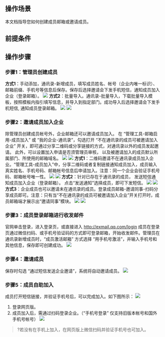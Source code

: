 ## 操作场景

本文档指导您如何创建成员邮箱或邀请成员。

## 前提条件

## 操作步骤

### 步骤1：管理员创建成员
**方式1**：手动添加，通讯录-新增成员，填写成员姓名、帐号（企业内唯一标识）、邮箱前缀、手机号等信息后保存。保存后选择邀请会下发手机短信，通知成员加入企业（登录邮箱）。
![](http://p.qpic.cn/pic_wework/1247267318/bbbd10ab8e67805f5bf46fe077a5fc47c978aedf25e3312c/0)
**方式2**：批量导入。通讯录-批量导入，下载批量导入模板，按照模板内指引填写信息，并导入到指定部门。成功导入后选择邀请会下发手机短信, 通知成员登录邮箱。
![](http://p.qpic.cn/pic_wework/3095235504/8f89249f30b89ac5de1dfbc3d06de7bf14a17b0324872c76/0)
![](http://p.qpic.cn/pic_wework/4184021096/ecea47fc6262a79b0c13cd8cee1222a45ff646214faac05e/0)

### 步骤2：邀请成员加入企业
除管理员创建成员帐号外，企业邮箱还可以邀请成员加入。
在 “管理工具-邮箱启用-成员加入” 或 “我的企业-通讯录”，勾选打开 “不在通讯录的成员可被邀请加入企业” 开关，即可通过分享二维码或分享链接的方式，对通讯录以外的成员发起邀请。
此外，可以设置加入申请是否须管理员审核， 以及被邀请加入的成员默认所属部门、所使用的邮箱域名。
![](http://p.qpic.cn/pic_wework/714242192/80862b9077e83776cff186514d3759dbcf4c820a5e5b4195/0)
![](http://p.qpic.cn/pic_wework/2482206445/dbdd70cb4e870006732052eaa995a0c41430a99b2bc6b7d8/0)
**方式1**：二维码邀请不在通讯录成员加入企业。“管理工具-成员加入”中，分享二维码或者复制链接通知成员加入，成员输入真实姓名、手机号码、邮箱帐号信息后申请加入。注意：同一个企业会验证手机号码、邮箱帐号唯一性。
![](http://p.qpic.cn/pic_wework/165425319/f9ff52e9f951de7030531d7090ba19163209d82b54c0d388/0)
![](http://p.qpic.cn/pic_wework/3062462068/a5a30eb50535bef5b6145bf2b04f9e68fc38b48f00bcdd67/0)
**方式2**：针对已存在于通讯录的成员， 发送短信通知成员加入企业（登录邮箱）。 点击“发送通知”选择成员，即可下发短信。
![](http://p.qpic.cn/pic_wework/1368909194/fbfd50ebab51a171bcf6a2382f1da8d1aa7f0b7560390284/0)
![](http://p.qpic.cn/pic_wework/4138600734/cfc964df6e122be3f77e5e50d10caadf0f2c9921e3784637/0)
**方式3**：企业成员也可以邀请未在通讯录的成员。登录成员邮箱-邀请同事-扫码分享成员即可。注意：只有当“不在通讯录的成员可被邀请加入企业”开关打开时，成员邮箱端才展示出“邀请同事”模块。
![](http://p.qpic.cn/pic_wework/2785152902/9b9d308b29b9dd5d4b120a1674bf24a8cffa22224c711339/0)
![](http://p.qpic.cn/pic_wework/4156900764/0204a912e080420cb8895e365846e3569a87e2c02d0908e4/0)

### 步骤3：成员登录邮箱进行收发邮件
官网单击登录，进入登录页，或直接进入 http://exmail.qq.com/login
成员在登录页通过微信扫码、或手机号验证码的方式即可登录邮箱，开始收发邮件。管理员在通讯录新增成员时，“成员激活邮箱” 方式选择 “用手机号激活”，并输入手机号和其他信息，保存即可创建成功。
![](http://p.qpic.cn/pic_wework/1747500169/777193671286f537b56c37c3071858e3708cb0f1e2fa074a/0)

### 步骤4：邀请成员
保存时勾选 “通过短信发送企业邀请”，系统将自动邀请成员。
![](http://p.qpic.cn/pic_wework/3452598086/5751b3477af06681e4e6853d320cc51b9a89f6e070592bcd/0)

### 步骤5：成员自助加入
成员打开短信链接，并验证手机号后，可以完成加入。如下图所示：
![](http://p.qpic.cn/pic_wework/532577294/4e48b85e0968a3dac773f1e5a0cdf22424844b43790263e4/0)

1. 登录网页版。
2. 成员加入后，需通过扫码登录企业。（“手机号登录” 仅支持旧版本帐号和国外手机号帐号）
![](http://p.qpic.cn/pic_wework/311314564/74729064ae39e8b40370b5c926c286f3d6acd1ba47565743/0)

>?若没有在手机上加入，在网页版上微信扫码并验证手机号也可加入。
